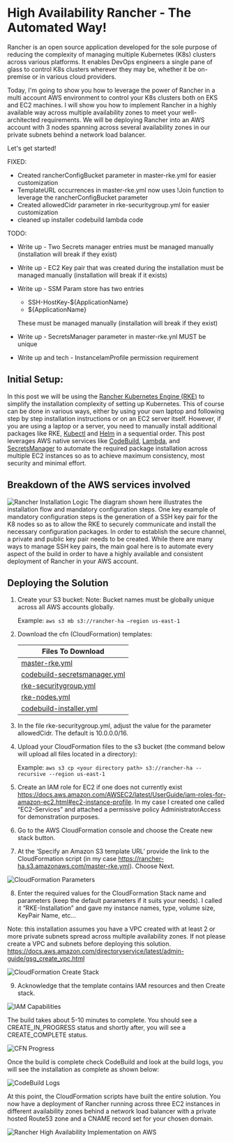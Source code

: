 # High Availability Rancher - The Automated Way!

Rancher is an open source application developed for the sole purpose of reducing the complexity of managing multiple Kubernetes (K8s) clusters across various platforms. It enables DevOps engineers a single pane of glass to control K8s clusters wherever they may be, whether it be on-premise or in various cloud providers.

Today, I'm going to show you how to leverage the power of Rancher in a multi account AWS environment to control your K8s clusters both on EKS and EC2 machines. I will show you how to implement Rancher in a highly available way across multiple availability zones to meet your well-architected requirements. We will be deploying Rancher into an AWS account with 3 nodes spanning across several availability zones in our private subnets behind a network load balancer.

Let's get started!



FIXED:

* Created rancherConfigBucket parameter in master-rke.yml for easier customization
* TemplateURL occurrences in master-rke.yml now uses !Join function to leverage the rancherConfigBucket parameter
* Created allowedCidr parameter in rke-securitygroup.yml for easier customization
* cleaned up installer codebuild lambda code



TODO:

- Write up - Two Secrets manager entries must be managed manually (installation will break if they exist)

- Write up - EC2 Key pair that was created during the installation must be managed manually (installation will break if it exists)

- Write up - SSM Param store has two entries 

  - SSH-HostKey-${ApplicationName}
  - ${ApplicationName}

  These must be managed manually (installation will break if they exist)

- Write up - SecretsManager parameter in master-rke.ynl MUST be unique

- Write up and tech - InstanceIamProfile permission requirement



## Initial Setup:

In this post we will be using the [Rancher Kubernetes Engine (RKE)](https:/rancher.com/docs/rke/latest/en/) to simplify the installation complexity of setting up Kubernetes. This of course can be done in various ways, either by using your own laptop and following step by step installation instructions or on an EC2 server itself. However, if you are using a laptop or a server, you need to manually install additional packages like RKE, [Kubectl](https:/kubernetes.io/docs/reference/kubectl/overview/) and [Helm](https:/helm.sh/) in a sequential order. This post leverages AWS native services like [CodeBuild](https://aws.amazon.com/codebuild/), [Lambda](https://aws.amazon.com/lambda/), and [SecretsManager](https://aws.amazon.com/secrets-manager/) to automate the required package installation across multiple EC2 instances so as to achieve maximum consistency, most security and minimal effort.



## Breakdown of the AWS services involved

![Rancher Installation Logic](images/rke-installation-logic.png)
The diagram shown here illustrates the installation flow and mandatory configuration steps. One key example of mandatory configuration steps is the generation of a SSH key pair for the K8 nodes so as to allow the RKE to securely communicate and install the necessary configuration packages. In order to establish the secure channel, a private and public key pair needs to be created. While there are many ways to manage SSH key pairs, the main goal here is to automate every aspect of the build in order to have a highly available and consistent deployment of Rancher in your AWS account.



## Deploying the Solution

1) Create your S3 bucket: Note: Bucket names must be globally unique across all AWS accounts globally.

    Example:
    `aws s3 mb s3://rancher-ha –region us-east-1`

2) Download the cfn (CloudFormation) templates:
    
    | Files To Download                                                                                                      |
    | -------------                                                                                                          |
    | [master-rke.yml](https://github.com/kandruch/Rancher-HighAvailability/blob/master/master-rke.yml)                      |
    | [codebuild-secretsmanager.yml](https://github.com/kandruch/Rancher-HighAvailability/blob/master/secretsmanager.yml)    |
    | [rke-securitygroup.yml](https://github.com/kandruch/Rancher-HighAvailability/blob/master/rke-securitygroup.yml)        |
    | [rke-nodes.yml](https://github.com/kandruch/Rancher-HighAvailability/blob/master/rke-nodes.yml)                        |
    | [codebuild-installer.yml](https://github.com/kandruch/Rancher-HighAvailability/blob/master/codebuild-installer.yml)    |

3) In the file rke-securitygroup.yml, adjust the value for the parameter allowedCidr.  The default is 10.0.0.0/16.

4) Upload your CloudFormation files to the s3 bucket (the command below will upload all files located in a directory):

    Example:
    `aws s3 cp <your directory path> s3://rancher-ha --recursive --region us-east-1`

5) Create an IAM role for EC2 if one does not currently exist https://docs.aws.amazon.com/AWSEC2/latest/UserGuide/iam-roles-for-amazon-ec2.html#ec2-instance-profile. In my case I created one called “EC2-Services” and attached a permissive policy AdministratorAccess for demonstration purposes.

6) Go to the AWS CloudFormation console and choose the Create new stack button.

7) At the ‘Specify an Amazon S3 template URL’ provide the link to the CloudFormation script (in my case https://rancher-ha.s3.amazonaws.com/master-rke.yml). Choose Next.

![CloudFormation Parameters](images/cfn-parameters.png)

8) Enter the required values for the CloudFormation Stack name and parameters (keep the default parameters if it suits your needs). I called it “RKE-Installation” and gave my instance names, type, volume size, KeyPair Name, etc… 

Note: this installation assumes you have a VPC created with at least 2 or more private subnets spread across multiple availability zones. If not please create a VPC and subnets before deploying this solution. https://docs.aws.amazon.com/directoryservice/latest/admin-guide/gsg_create_vpc.html

![CloudFormation Create Stack](images/cfn-details.png)

9) Acknowledge that the template contains IAM resources and then Create stack.


![IAM Capabilities](images/iam-capabilities.png)


   The build takes about 5-10 minutes to complete. You should see a CREATE_IN_PROGRESS status and shortly after, you will see a CREATE_COMPLETE status.

![CFN Progress](images/cfn-progress.png)

   Once the build is complete check CodeBuild and look at the build logs, you will see the installation as complete as shown below:

![CodeBuild Logs](images/codebuild-buildlogs.png)

At this point, the CloudFormation scripts have built the entire solution. You now have a deployment of Rancher running      across three EC2 instances in different availability zones behind a network load balancer with a private hosted Route53 zone and a CNAME record set for your chosen domain.

![Rancher High Availability Implementation on AWS](images/RancherHA.png)
